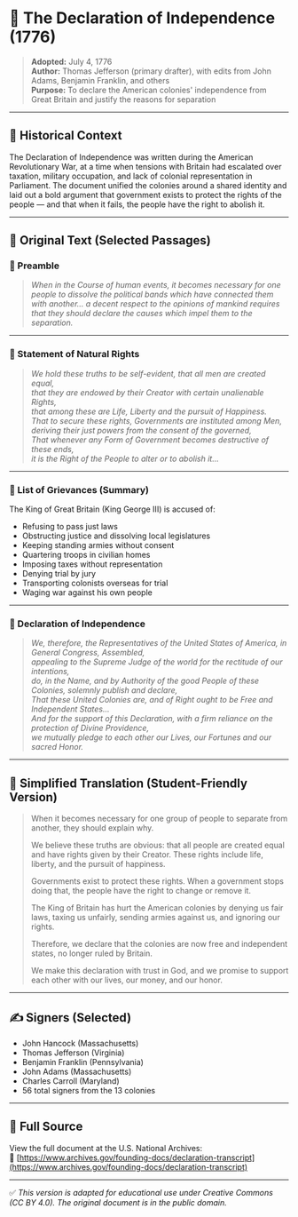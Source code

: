 # 📜 The Declaration of Independence (1776)

> **Adopted:** July 4, 1776  
> **Author:** Thomas Jefferson (primary drafter), with edits from John Adams, Benjamin Franklin, and others  
> **Purpose:** To declare the American colonies' independence from Great Britain and justify the reasons for separation

---

## 🧭 Historical Context

The Declaration of Independence was written during the American Revolutionary War, at a time when tensions with Britain had escalated over taxation, military occupation, and lack of colonial representation in Parliament. The document unified the colonies around a shared identity and laid out a bold argument that government exists to protect the rights of the people — and that when it fails, the people have the right to abolish it.

---

## 📘 Original Text (Selected Passages)

### 📌 Preamble

> *When in the Course of human events, it becomes necessary for one people to dissolve the political bands which have connected them with another... a decent respect to the opinions of mankind requires that they should declare the causes which impel them to the separation.*

---

### 📌 Statement of Natural Rights

> *We hold these truths to be self-evident, that all men are created equal,  
> that they are endowed by their Creator with certain unalienable Rights,  
> that among these are Life, Liberty and the pursuit of Happiness.  
> That to secure these rights, Governments are instituted among Men,  
> deriving their just powers from the consent of the governed,  
> That whenever any Form of Government becomes destructive of these ends,  
> it is the Right of the People to alter or to abolish it...*

---

### 📌 List of Grievances (Summary)

The King of Great Britain (King George III) is accused of:
- Refusing to pass just laws
- Obstructing justice and dissolving local legislatures
- Keeping standing armies without consent
- Quartering troops in civilian homes
- Imposing taxes without representation
- Denying trial by jury
- Transporting colonists overseas for trial
- Waging war against his own people

---

### 📌 Declaration of Independence

> *We, therefore, the Representatives of the United States of America, in General Congress, Assembled,  
> appealing to the Supreme Judge of the world for the rectitude of our intentions,  
> do, in the Name, and by Authority of the good People of these Colonies, solemnly publish and declare,  
> That these United Colonies are, and of Right ought to be Free and Independent States...  
> And for the support of this Declaration, with a firm reliance on the protection of Divine Providence,  
> we mutually pledge to each other our Lives, our Fortunes and our sacred Honor.*

---

## 🔄 Simplified Translation (Student-Friendly Version)

> When it becomes necessary for one group of people to separate from another, they should explain why.
>
> We believe these truths are obvious: that all people are created equal and have rights given by their Creator. These rights include life, liberty, and the pursuit of happiness.
>
> Governments exist to protect these rights. When a government stops doing that, the people have the right to change or remove it.
>
> The King of Britain has hurt the American colonies by denying us fair laws, taxing us unfairly, sending armies against us, and ignoring our rights.
>
> Therefore, we declare that the colonies are now free and independent states, no longer ruled by Britain.
>
> We make this declaration with trust in God, and we promise to support each other with our lives, our money, and our honor.

---

## ✍️ Signers (Selected)

- John Hancock (Massachusetts)
- Thomas Jefferson (Virginia)
- Benjamin Franklin (Pennsylvania)
- John Adams (Massachusetts)
- Charles Carroll (Maryland)
- 56 total signers from the 13 colonies

---

## 📎 Full Source

View the full document at the U.S. National Archives:  
🔗 [https://www.archives.gov/founding-docs/declaration-transcript](https://www.archives.gov/founding-docs/declaration-transcript)

---

✅ *This version is adapted for educational use under Creative Commons (CC BY 4.0). The original document is in the public domain.*
